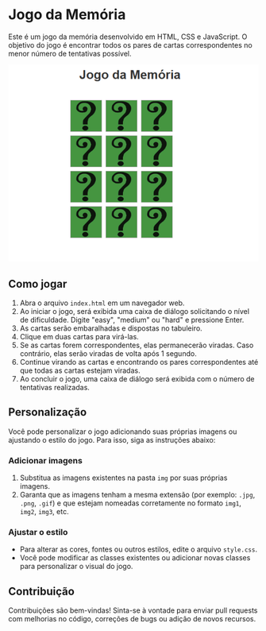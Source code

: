 # Jogo da Memória

Este é um jogo da memória desenvolvido em HTML, CSS e JavaScript. O objetivo do jogo é encontrar todos os pares de cartas correspondentes no menor número de tentativas possível.

![Jogo da Memória](screenshot.png)

## Como jogar

1. Abra o arquivo `index.html` em um navegador web.
2. Ao iniciar o jogo, será exibida uma caixa de diálogo solicitando o nível de dificuldade. Digite "easy", "medium" ou "hard" e pressione Enter.
3. As cartas serão embaralhadas e dispostas no tabuleiro.
4. Clique em duas cartas para virá-las.
5. Se as cartas forem correspondentes, elas permanecerão viradas. Caso contrário, elas serão viradas de volta após 1 segundo.
6. Continue virando as cartas e encontrando os pares correspondentes até que todas as cartas estejam viradas.
7. Ao concluir o jogo, uma caixa de diálogo será exibida com o número de tentativas realizadas.

## Personalização

Você pode personalizar o jogo adicionando suas próprias imagens ou ajustando o estilo do jogo. Para isso, siga as instruções abaixo:

### Adicionar imagens

1. Substitua as imagens existentes na pasta `img` por suas próprias imagens.
2. Garanta que as imagens tenham a mesma extensão (por exemplo: `.jpg`, `.png`, `.gif`) e que estejam nomeadas corretamente no formato `img1`, `img2`, `img3`, etc.

### Ajustar o estilo

- Para alterar as cores, fontes ou outros estilos, edite o arquivo `style.css`.
- Você pode modificar as classes existentes ou adicionar novas classes para personalizar o visual do jogo.

## Contribuição

Contribuições são bem-vindas! Sinta-se à vontade para enviar pull requests com melhorias no código, correções de bugs ou adição de novos recursos.
